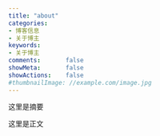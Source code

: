 ```yaml
---
title: "about"
categories:
- 博客信息
- 关于博主
keywords:
- 关于博主
comments:       false
showMeta:       false
showActions:    false
#thumbnailImage: //example.com/image.jpg
---
```


这里是摘要

<!--more-->
这里是正文
